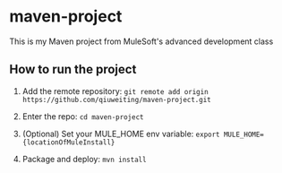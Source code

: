 # maven-project

This is my Maven project from MuleSoft's advanced development class

## How to run the project

1. Add the remote repository: `git remote add origin https://github.com/qiuweiting/maven-project.git`

1. Enter the repo: `cd maven-project`

1. (Optional) Set your MULE_HOME env variable: `export MULE_HOME={locationOfMuleInstall}`

1. Package and deploy: `mvn install`
